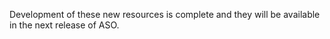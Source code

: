 Development of these new resources is complete and they will be available in the next release of ASO.

